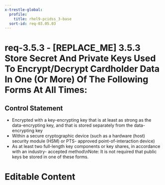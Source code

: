 ```yaml
---
x-trestle-global:
  profile:
    title: rhel9-pcidss_3-base
  sort-id: req-03.05.03
---
```


# req-3.5.3 - \[REPLACE_ME\] 3.5.3 Store Secret And Private Keys Used To Encrypt/Decrypt Cardholder Data In One (Or More) Of The Following Forms At All Times:

## Control Statement

* Encrypted with a key-encrypting key that is at least as strong
  as the data-encrypting key, and that is stored separately from the
  data-encrypting key
* Within a secure cryptographic device (such as a hardware (host)
  security module (HSM) or PTS- approved point-of-interaction device)
* As at least two full-length key components or key shares, in accordance with
  an industry- accepted method\nNote: It is not required that public keys be stored
  in one of these forms.

# Editable Content

<!-- Make additions and edits below -->
<!-- The above represents the contents of the control as received by the profile, prior to additions. -->
<!-- If the profile makes additions to the control, they will appear below. -->
<!-- The above markdown may not be edited but you may edit the content below, and/or introduce new additions to be made by the profile. -->
<!-- If there is a yaml header at the top, parameter values may be edited. Use --set-parameters to incorporate the changes during assembly. -->
<!-- The content here will then replace what is in the profile for this control, after running profile-assemble. -->
<!-- The current profile has no added parts for this control, but you may add new ones here. -->
<!-- Each addition must have a heading either of the form ## Control my_addition_name -->
<!-- or ## Part a. (where the a. refers to one of the control statement labels.) -->
<!-- "## Control" parts are new parts added after the statement part. -->
<!-- "## Part" parts are new parts added into the top-level statement part with that label. -->
<!-- Subparts may be added with nested hash levels of the form ### My Subpart Name -->
<!-- underneath the parent ## Control or ## Part being added -->
<!-- See https://oscal-compass.github.io/compliance-trestle/tutorials/ssp_profile_catalog_authoring/ssp_profile_catalog_authoring for guidance. -->

